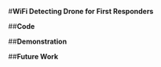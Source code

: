 #**WiFi Detecting Drone for First Responders**


##**Code**


##**Demonstration**


##**Future Work**

